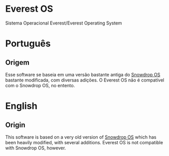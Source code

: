 # Everest OS

Sistema Operacional Everest/Everest Operating System

# Português

## Origem

Esse software se baseia em uma versão bastante antiga do [Snowdrop OS](http://www.sebastianmihai.com/snowdrop/) bastante modificada, com diversas adições. O Everest OS não é compatível com o Snowdrop OS, no entento.

# English

## Origin

This software is based on a very old version of [Snowdrop OS](http://www.sebastianmihai.com/snowdrop/) which has been heavily modified, with several additions. Everest OS is not compatible with Snowdrop OS, however.
